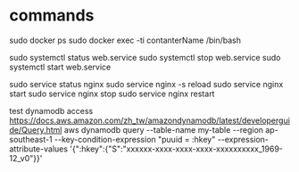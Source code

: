 # commands  
sudo docker ps
sudo docker exec -ti contanterName  /bin/bash


sudo systemctl status web.service
sudo systemctl stop web.service
sudo systemctl start web.service

sudo service status nginx
sudo service nginx -s reload
sudo service nginx start
sudo service nginx stop
sudo service nginx restart

test dynamodb access
https://docs.aws.amazon.com/zh_tw/amazondynamodb/latest/developerguide/Query.html
aws dynamodb query --table-name my-table --region ap-southeast-1   --key-condition-expression "puuid = :hkey"  --expression-attribute-values '{":hkey":{"S":"xxxxxx-xxxx-xxxx-xxxx-xxxxxxxxxx_1969-12_v0"}}'